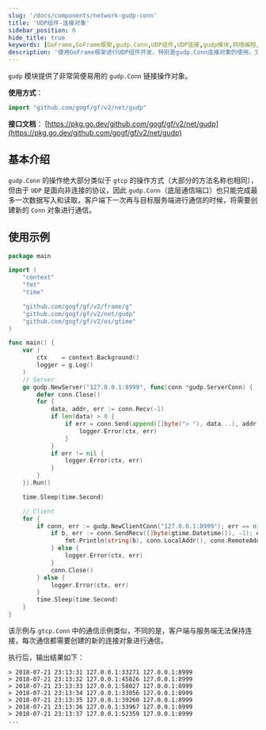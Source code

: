 ```yaml
---
slug: '/docs/components/network-gudp-conn'
title: 'UDP组件-连接对象'
sidebar_position: 0
hide_title: true
keywords: [GoFrame,GoFrame框架,gudp.Conn,UDP组件,UDP连接,gudp模块,网络编程,Go语言,数据通信,编程示例]
description: '使用GoFrame框架进行UDP组件开发，特别是gudp.Conn连接对象的使用。文中提供了详细的函数接口说明以及一个完整的客户端与服务端通信的示例代码，帮助开发者快速掌握UDP连接对象的具体操作和应用场景。'
---
```


`gudp` 模块提供了非常简便易用的 `gudp.Conn` 链接操作对象。

**使用方式**：

```go
import "github.com/gogf/gf/v2/net/gudp"
```

**接口文档**： [https://pkg.go.dev/github.com/gogf/gf/v2/net/gudp](https://pkg.go.dev/github.com/gogf/gf/v2/net/gudp)


## 基本介绍

`gudp.Conn` 的操作绝大部分类似于 `gtcp` 的操作方式（大部分的方法名称也相同），但由于 `UDP` 是面向非连接的协议，因此 `gudp.Conn`（底层通信端口）也只能完成最多一次数据写入和读取，客户端下一次再与目标服务端进行通信的时候，将需要创建新的 `Conn` 对象进行通信。

## 使用示例

```go
package main

import (
    "context"
    "fmt"
    "time"

    "github.com/gogf/gf/v2/frame/g"
    "github.com/gogf/gf/v2/net/gudp"
    "github.com/gogf/gf/v2/os/gtime"
)

func main() {
    var (
        ctx    = context.Background()
        logger = g.Log()
    )
    // Server
    go gudp.NewServer("127.0.0.1:8999", func(conn *gudp.ServerConn) {
        defer conn.Close()
        for {
            data, addr, err := conn.Recv(-1)
            if len(data) > 0 {
                if err = conn.Send(append([]byte("> "), data...), addr); err != nil {
                    logger.Error(ctx, err)
                }
            }
            if err != nil {
                logger.Error(ctx, err)
            }
        }
    }).Run()

    time.Sleep(time.Second)

    // Client
    for {
        if conn, err := gudp.NewClientConn("127.0.0.1:8999"); err == nil {
            if b, err := conn.SendRecv([]byte(gtime.Datetime()), -1); err == nil {
                fmt.Println(string(b), conn.LocalAddr(), conn.RemoteAddr())
            } else {
                logger.Error(ctx, err)
            }
            conn.Close()
        } else {
            logger.Error(ctx, err)
        }
        time.Sleep(time.Second)
    }
}
```

该示例与 `gtcp.Conn` 中的通信示例类似，不同的是，客户端与服务端无法保持连接，每次通信都需要创建的新的连接对象进行通信。

执行后，输出结果如下：

```text
> 2018-07-21 23:13:31 127.0.0.1:33271 127.0.0.1:8999
> 2018-07-21 23:13:32 127.0.0.1:45826 127.0.0.1:8999
> 2018-07-21 23:13:33 127.0.0.1:58027 127.0.0.1:8999
> 2018-07-21 23:13:34 127.0.0.1:33056 127.0.0.1:8999
> 2018-07-21 23:13:35 127.0.0.1:39260 127.0.0.1:8999
> 2018-07-21 23:13:36 127.0.0.1:33967 127.0.0.1:8999
> 2018-07-21 23:13:37 127.0.0.1:52359 127.0.0.1:8999
...
```